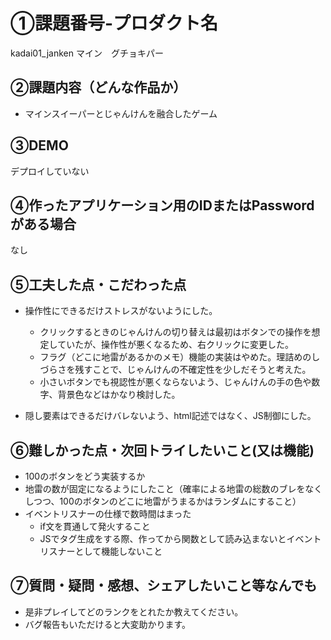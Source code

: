 # ①課題番号-プロダクト名
kadai01_janken
マイン　グチョキパー

## ②課題内容（どんな作品か）

- マインスイーパーとじゃんけんを融合したゲーム

## ③DEMO

デプロイしていない

## ④作ったアプリケーション用のIDまたはPasswordがある場合

なし

## ⑤工夫した点・こだわった点


- 操作性にできるだけストレスがないようにした。
  - クリックするときのじゃんけんの切り替えは最初はボタンでの操作を想定していたが、操作性が悪くなるため、右クリックに変更した。
  - フラグ（どこに地雷があるかのメモ）機能の実装はやめた。理詰めのしづらさを残すことで、じゃんけんの不確定性を少しだそうと考えた。
  - 小さいボタンでも視認性が悪くならないよう、じゃんけんの手の色や数字、背景色などはかなり検討した。

- 隠し要素はできるだけバレないよう、html記述ではなく、JS制御にした。



## ⑥難しかった点・次回トライしたいこと(又は機能)

- 100のボタンをどう実装するか
- 地雷の数が固定になるようにしたこと（確率による地雷の総数のブレをなくしつつ、100のボタンのどこに地雷がうまるかはランダムにすること）
- イベントリスナーの仕様で数時間はまった
  - if文を貫通して発火すること
  - JSでタグ生成をする際、作ってから関数として読み込まないとイベントリスナーとして機能しないこと 

## ⑦質問・疑問・感想、シェアしたいこと等なんでも
- 是非プレイしてどのランクをとれたか教えてください。
- バグ報告もいただけると大変助かります。